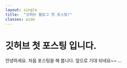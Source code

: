 ```yaml
---
layout: single
title:  "깃허브 블로그 첫 포스팅!"
classes: wide
---
```






# 깃허브 첫 포스팅 입니다.

안녕하세요.
처음 포스팅을 해 봅니다.
앞으로 기대 되네요~~
...
